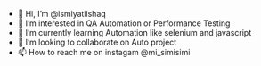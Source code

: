- 👋 Hi, I’m @ismiyatiishaq
- 👀 I’m interested in QA Automation or Performance Testing
- 🌱 I’m currently learning Automation like selenium and javascript
- 💞️ I’m looking to collaborate on Auto project
- 📫 How to reach me on instagam @mi_simisimi

<!---
ismiyatiishaq/ismiyatiishaq is a ✨ special ✨ repository because its `README.md` (this file) appears on your GitHub profile.
You can click the Preview link to take a look at your changes.
--->
